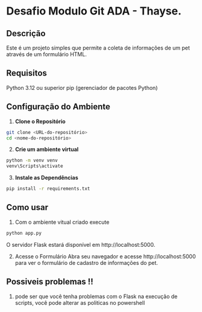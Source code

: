 # Desafio Modulo Git ADA - Thayse. 

## Descrição

Este é um projeto simples que permite a coleta de informações de um pet através de um formulário HTML.

## Requisitos

Python 3.12 ou superior
pip (gerenciador de pacotes Python)

## Configuração do Ambiente

1. **Clone o Repositório**

```bash
git clone <URL-do-repositório>
cd <nome-do-repositório>
```

2. **Crie um ambiente virtual**
  
```bash
python -m venv venv
venv\Scripts\activate
```

3. **Instale as Dependências**

```bash
pip install -r requirements.txt
```

## Como usar 

1. Com o ambiente vitual criado execute

```bash
python app.py
```
O servidor Flask estará disponível em http://localhost:5000.

2. Acesse o Formulário
Abra seu navegador e acesse http://localhost:5000 para ver o formulário de cadastro de informações do pet.

## Possiveis problemas !!

1. pode ser que você tenha problemas com o Flask na execução de scripts, você pode alterar as politicas no powershell

